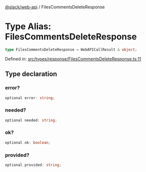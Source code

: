 [@slack/web-api](../index.md) / FilesCommentsDeleteResponse

# Type Alias: FilesCommentsDeleteResponse

```ts
type FilesCommentsDeleteResponse = WebAPICallResult & object;
```

Defined in: [src/types/response/FilesCommentsDeleteResponse.ts:11](https://github.com/slackapi/node-slack-sdk/blob/main/packages/web-api/src/types/response/FilesCommentsDeleteResponse.ts#L11)

## Type declaration

### error?

```ts
optional error: string;
```

### needed?

```ts
optional needed: string;
```

### ok?

```ts
optional ok: boolean;
```

### provided?

```ts
optional provided: string;
```
